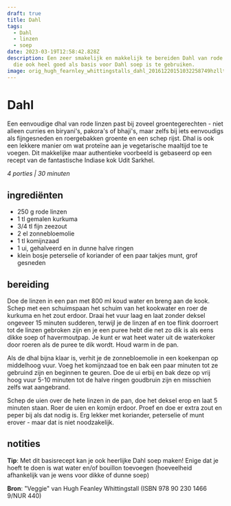 ```yaml
---
draft: true
title: Dahl
tags:
  - Dahl
  - linzen
  - soep
date: 2023-03-19T12:58:42.828Z
description: Een zeer smakelijk en makkelijk te bereiden Dahl van rode linzen,
  die ook heel goed als basis voor Dahl soep is te gebruiken.
image: orig_hugh_fearnley_whittingstalls_dahl_20161220151032258749hzllt.jpg
---
```

# Dahl
Een eenvoudige dhal van rode linzen past bij zoveel groentegerechten - niet alleen curries en biryani's, pakora's of bhaji's, maar zelfs bij iets eenvoudigs als fijngesneden en roergebakken groente en een schep rijst. Dhal is ook een lekkere manier om wat proteïne aan je vegetarische maaltijd toe te voegen. Dit makkelijke maar authentieke voorbeeld is gebaseerd op een recept van de fantastische Indiase kok Udit Sarkhel.

 _4 porties | 30 minuten_

## ingrediënten 
- 250 g rode linzen
- 1 tl gemalen kurkuma
- 3/4 tl fijn zeezout
- 2 el zonnebloemolie
- 1 tl komijnzaad
- 1 ui, gehalveerd en in dunne halve ringen
- klein bosje peterselie of koriander of een paar takjes munt, grof gesneden

## bereiding
Doe de linzen in een pan met 800 ml koud water en breng aan de kook. Schep met een schuimspaan het schuim van het kookwater en roer de kurkuma en het zout erdoor. Draai het vuur laag en laat zonder deksel ongeveer 15 minuten sudderen, terwijl je de linzen af en toe flink doorroert tot de linzen gebroken zijn en je een puree hebt die net zo dik is als eens dikke soep of havermoutpap. Je kunt er wat heet water uit de waterkoker door roeren als de puree te dik wordt. Houd warm in de pan.

Als de dhal bijna klaar is, verhit je de zonnebloemolie in een koekenpan op middelhoog vuur. Voeg het komijnzaad toe en bak een paar minuten tot ze gebruind zijn en beginnen te geuren. Doe de ui erbij en bak deze op vrij hoog vuur 5-10 minuten tot de halve ringen goudbruin zijn en misschien zelfs wat aangebrand.

Schep de uien over de hete linzen in de pan, doe het deksel erop en laat 5 minuten staan. Roer de uien en komijn erdoor. Proef en doe er extra zout en peper bij als dat nodig is. Erg lekker met koriander, peterselie of munt erover - maar dat is niet noodzakelijk.

## notities
**Tip**: Met dit basisrecept kan je ook heerlijke Dahl soep maken! Enige dat je hoeft te doen is wat water en/of bouillon  toevoegen (hoeveelheid afhankelijk van je wens voor dikke of dunne soep)

**Bron**: "Veggie" van Hugh Feanley Whittingstall (ISBN 978 90 230 1466 9/NUR 440)
